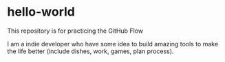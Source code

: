 # hello-world
This repository is for practicing the GitHub Flow

I am a indie developer who have some idea to build amazing tools to make the life better (include dishes, work, games, plan process).
